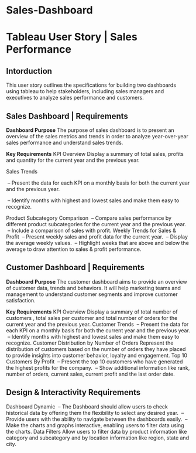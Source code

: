 # Sales-Dashboard

# Tableau User Story | Sales Performance

## Intorduction
This user story outlines the specifications for building two dashboards using tableau to help stakeholders, including sales managers and executives to analyze sales performance and customers. 

## Sales Dashboard | Requirements
**Dashboard Purpose**
The purpose of sales dashboard is to present an overview of the sales metrics and trends in order to analyze year-over-year sales performance and understand sales trends.

**Key Requirements**
KPI Overview
Display a summary of total sales, profits and quantity for the current year and the previous year.

Sales Trends

 – Present the data for each KPI on a monthly basis for both the current year and the previous year.
 
 – Identify months with highest and lowest sales and make them easy to recognize.
 
Product Subcategory Comparison
 – Compare sales performance by different product subcategories for the current year and the previous year.
 – Include a comparison of sales with profit.
Weekly Trends for Sales & Profit
 – Present weekly sales and profit data for the current year.
 – Display the average weekly values.
 – Highlight weeks that are above and below the average to draw attention to sales & profit performance.


## Customer Dashboard | Requirements
**Dashboard Purpose**
The customer dashboard aims to provide an overview of customer data, trends and behaviors. It will help marketing teams and management to understand customer segments and improve customer satisfaction.

**Key Requirements**
KPI Overview
Display a summary of total number of customers , total sales per customer and total number of orders for the current year and the previous year.
Customer Trends
 – Present the data for each KPI on a monthly basis for both the current year and the previous year.
 – Identify months with highest and lowest sales and make them easy to recognize.
Customer Distribution by Number of Orders
Represent the distribution of customers based on the number of orders they have placed to provide insights into customer behavior, loyalty and engagement.
Top 10 Customers By Profit
 – Present the top 10 customers who have generated the highest profits for the company.
 – Show additional information like rank, number of orders, current sales, current profit and the last order date.

## Design & Interactivity Requirements
Dashboard Dynamic
 – The Dashboard should allow users to check historical data by offering them the flexibility to select any desired year.
 – Provide users with the ability to navigate between the dashboards easily.
 – Make the charts and graphs interactive, enabling users to filter data using the charts.
Data Filters
Allow users to filter data by product information like category and subcategory and by location information like region, state and city.
